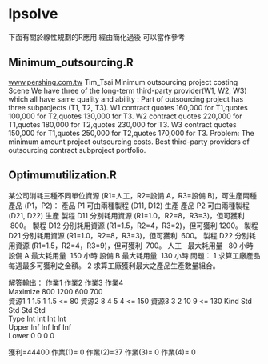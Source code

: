 lpsolve
======================================
下面有關於線性規劃的R應用
經由簡化過後
可以當作參考

Minimum_outsourcing.R
--------------------------------------
www.pershing.com.tw
Tim_Tsai
Minimum outsourcing project costing
Scene
We have three of the long-term third-party provider(W1, W2, W3) which all have same quality and ability :
Part of outsourcing project has three subprojects (T1, T2, T3).
W1 contract quotes 160,000 for T1,quotes 100,000 for T2,quotes 130,000 for T3.
W2 contract quotes 220,000 for T1,quotes 180,000 for T2,quotes 230,000 for T3.
W3 contract quotes 150,000 for T1,quotes 250,000 for T2,quotes 170,000 for T3.
Problem:
The minimum amount project outsourcing costs.
Best third-party providers of outsourcing contract subproject portfolio.



Optimumutilization.R
--------------------------------------

某公司消耗三種不同單位資源 (R1=人工，R2=設備 A，R3=設備 B)，可生產兩種產品 (P1，P2)：
產品 P1 可由兩種製程 (D11, D12) 生產
產品 P2 可由兩種製程 (D21, D22) 生產
製程 D11 分別耗用資源 (R1=1.0，R2=8，R3=3)，但可獲利  800。
製程 D12 分別耗用資源 (R1=1.5，R2=4，R3=2)，但可獲利 1200。
製程 D21 分別耗用資源 (R1=1.0，R2=8，R3=3)，但可獲利  600。
製程 D22 分別耗用資源 (R1=1.5，R2=4，R3=9)，但可獲利  700。
人工   最大耗用量   80 小時
設備 A 最大耗用量  150 小時
設備 B 最大耗用量  130 小時
問題：
	1	求算工廠產品每週最多可獲利之金額。
	2	求算工廠獲利最大之產品生產數量組合。


解答輸出：
          作業1  作業2  作業3  作業4         
Maximize    800   1200    600    700         
資源1         1    1.5      1    1.5  <=   80
資源2         8      4      5      4  <=  150
資源3         3      2     10      9  <=  130
Kind        Std    Std    Std    Std         
Type        Int    Int    Int    Int         
Upper       Inf    Inf    Inf    Inf         
Lower         0      0      0      0 


獲利=44400
作業(1)= 0
作業(2)=37
作業(3)= 0
作業(4)= 0